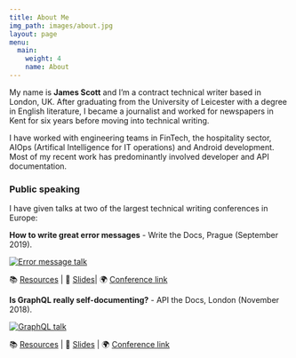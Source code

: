```yaml
---
title: About Me
img_path: images/about.jpg
layout: page
menu:
  main:
    weight: 4
    name: About
---
```


My name is **James Scott** and I’m a contract technical writer based in London, UK. After graduating from the University of Leicester with a degree in English literature, I became a journalist and worked for newspapers in Kent for six years before moving into technical writing.

I have worked with engineering teams in FinTech, the hospitality sector, AIOps (Artifical Intelligence for IT operations) and Android development. Most of my recent work has predominantly involved developer and API documentation.

### Public speaking 

I have given talks at two of the largest technical writing conferences in Europe: 

**How to write great error messages** - Write the Docs, Prague (September 2019).

[![Error message talk](http://img.youtube.com/vi/hzCfl8CGJuw/0.jpg)](http://www.youtube.com/watch?v=hzCfl8CGJuw "Error message talk")

📚 [Resources](https://gist.github.com/scottydocs/0ca295c9ed1bacd98ed9efc361a3f7ac) | 💾 [Slides](https://speakerdeck.com/scottydocs/101-to-404-s-how-to-write-a-great-error-message)| 🌍 [Conference link](https://www.writethedocs.org/conf/prague/2019/)

**Is GraphQL really self-documenting?** - API the Docs, London (November 2018).

[![GraphQL talk](http://img.youtube.com/vi/rKzHc1hozB8/0.jpg)](http://www.youtube.com/watch?v=rKzHc1hozB8 "GraphQL talk")

📚 [Resources](https://gist.github.com/scottydocs/c956c5328bca8e10cc8df9e3406104d7) | 💾 [Slides](https://speakerdeck.com/scottydocs/is-graphql-really-self-documenting) | 🌍 [Conference link](https://apithedocs.org/london2018/agenda/jamesscott)

